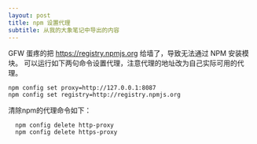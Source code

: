 ```yaml
---
layout: post
title: npm 设置代理
subtitle: 从我的大象笔记中导出的内容
---
```


GFW 蛋疼的把 https://registry.npmjs.org 给墙了，导致无法通过 NPM 安装模块。
可以运行如下两句命令设置代理，注意代理的地址改为自己实际可用的代理。

```
npm config set proxy=http://127.0.0.1:8087
npm config set registry=http://registry.npmjs.org
```

清除npm的代理命令如下：

```
  npm config delete http-proxy
  npm config delete https-proxy
```
